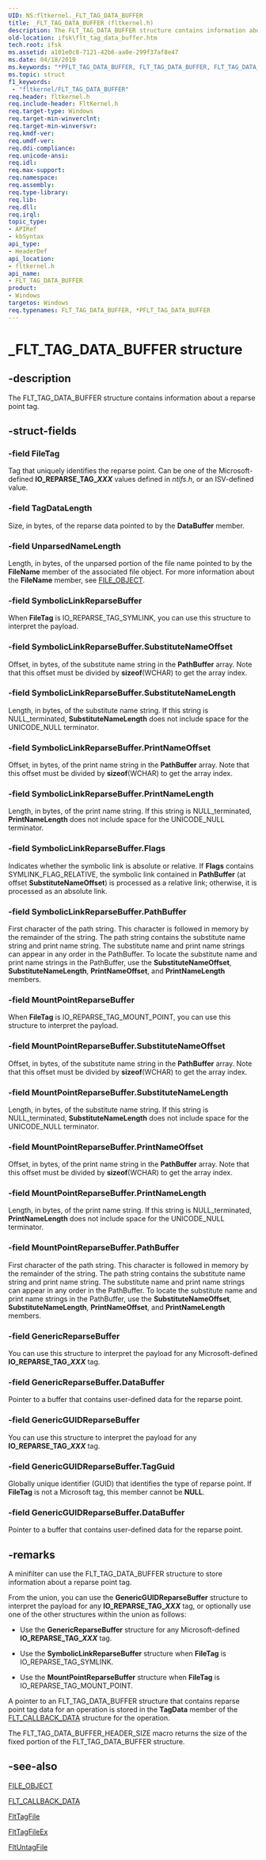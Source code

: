 ```yaml
---
UID: NS:fltkernel._FLT_TAG_DATA_BUFFER
title: _FLT_TAG_DATA_BUFFER (fltkernel.h)
description: The FLT_TAG_DATA_BUFFER structure contains information about a reparse point tag.
old-location: ifsk\flt_tag_data_buffer.htm
tech.root: ifsk
ms.assetid: a101e0c8-7121-42b6-aa0e-299f37af8e47
ms.date: 04/18/2019
ms.keywords: "*PFLT_TAG_DATA_BUFFER, FLT_TAG_DATA_BUFFER, FLT_TAG_DATA_BUFFER structure [Installable File System Drivers], FltSystemStructures_47092b0b-5a4b-40eb-8b5f-f0a182d5e509.xml, PFLT_TAG_DATA_BUFFER, PFLT_TAG_DATA_BUFFER structure pointer [Installable File System Drivers], _FLT_TAG_DATA_BUFFER, fltkernel/FLT_TAG_DATA_BUFFER, fltkernel/PFLT_TAG_DATA_BUFFER, ifsk.flt_tag_data_buffer"
ms.topic: struct
f1_keywords:
 - "fltkernel/FLT_TAG_DATA_BUFFER"
req.header: fltkernel.h
req.include-header: FltKernel.h
req.target-type: Windows
req.target-min-winverclnt:
req.target-min-winversvr:
req.kmdf-ver:
req.umdf-ver:
req.ddi-compliance:
req.unicode-ansi:
req.idl:
req.max-support:
req.namespace:
req.assembly:
req.type-library:
req.lib:
req.dll:
req.irql:
topic_type:
- APIRef
- kbSyntax
api_type:
- HeaderDef
api_location:
- fltkernel.h
api_name:
- FLT_TAG_DATA_BUFFER
product:
- Windows
targetos: Windows
req.typenames: FLT_TAG_DATA_BUFFER, *PFLT_TAG_DATA_BUFFER
---
```


# _FLT_TAG_DATA_BUFFER structure

## -description

The FLT_TAG_DATA_BUFFER structure contains information about a reparse point tag.

## -struct-fields

### -field FileTag

Tag that uniquely identifies the reparse point. Can be one of the Microsoft-defined **IO_REPARSE_TAG_*XXX*** values defined in *ntifs.h*, or an ISV-defined value.

### -field TagDataLength

Size, in bytes, of the reparse data pointed to by the **DataBuffer** member.

### -field UnparsedNameLength

Length, in bytes, of the unparsed portion of the file name pointed to by the **FileName** member of the associated file object.  For more information about the **FileName** member, see [FILE_OBJECT](https://docs.microsoft.com/windows-hardware/drivers/ddi/content/wdm/ns-wdm-_file_object).

### -field SymbolicLinkReparseBuffer

When **FileTag** is IO_REPARSE_TAG_SYMLINK, you can use this structure to interpret the payload.

### -field SymbolicLinkReparseBuffer.SubstituteNameOffset

Offset, in bytes, of the substitute name string in the **PathBuffer** array. Note that this offset must be divided by **sizeof**(WCHAR) to get the array index.

### -field SymbolicLinkReparseBuffer.SubstituteNameLength

Length, in bytes, of the substitute name string. If this string is NULL_terminated, **SubstituteNameLength** does not include space for the UNICODE_NULL terminator.

### -field SymbolicLinkReparseBuffer.PrintNameOffset

Offset, in bytes, of the print name string in the **PathBuffer** array. Note that this offset must be divided by **sizeof**(WCHAR) to get the array index.

### -field SymbolicLinkReparseBuffer.PrintNameLength

Length, in bytes, of the print name string. If this string is NULL_terminated, **PrintNameLength** does not include space for the UNICODE_NULL terminator.

### -field SymbolicLinkReparseBuffer.Flags

Indicates whether the symbolic link is absolute or relative. If **Flags** contains SYMLINK_FLAG_RELATIVE, the symbolic link contained in **PathBuffer** (at offset **SubstituteNameOffset**) is processed as a relative link; otherwise, it is processed as an absolute link.

### -field SymbolicLinkReparseBuffer.PathBuffer

First character of the path string. This character is followed in memory by the remainder of the string. The path string contains the substitute name string and print name string. The substitute name and print name strings can appear in any order in the PathBuffer. To locate the substitute name and print name strings in the PathBuffer, use the **SubstituteNameOffset**, **SubstituteNameLength**, **PrintNameOffset**, and **PrintNameLength** members.

### -field MountPointReparseBuffer

When **FileTag** is IO_REPARSE_TAG_MOUNT_POINT, you can use this structure to interpret the payload.

### -field MountPointReparseBuffer.SubstituteNameOffset

Offset, in bytes, of the substitute name string in the **PathBuffer** array. Note that this offset must be divided by **sizeof**(WCHAR) to get the array index.

### -field MountPointReparseBuffer.SubstituteNameLength

Length, in bytes, of the substitute name string. If this string is NULL_terminated, **SubstituteNameLength** does not include space for the UNICODE_NULL terminator.

### -field MountPointReparseBuffer.PrintNameOffset

Offset, in bytes, of the print name string in the **PathBuffer** array. Note that this offset must be divided by **sizeof**(WCHAR) to get the array index.

### -field MountPointReparseBuffer.PrintNameLength

Length, in bytes, of the print name string. If this string is NULL_terminated, **PrintNameLength** does not include space for the UNICODE_NULL terminator.

### -field MountPointReparseBuffer.PathBuffer

First character of the path string. This character is followed in memory by the remainder of the string. The path string contains the substitute name string and print name string. The substitute name and print name strings can appear in any order in the PathBuffer. To locate the substitute name and print name strings in the PathBuffer, use the **SubstituteNameOffset**, **SubstituteNameLength**, **PrintNameOffset**, and **PrintNameLength** members.

### -field GenericReparseBuffer

You can use this structure to interpret the payload for any Microsoft-defined **IO_REPARSE_TAG_*XXX*** tag.

### -field GenericReparseBuffer.DataBuffer

Pointer to a buffer that contains user-defined data for the reparse point.

### -field GenericGUIDReparseBuffer

You can use this structure to interpret the payload for any **IO_REPARSE_TAG_*XXX*** tag.

### -field GenericGUIDReparseBuffer.TagGuid

Globally unique identifier (GUID) that identifies the type of reparse point. If **FileTag** is not a Microsoft tag, this member cannot be **NULL**.

### -field GenericGUIDReparseBuffer.DataBuffer

Pointer to a buffer that contains user-defined data for the reparse point.

## -remarks

A minifilter can use the FLT_TAG_DATA_BUFFER structure to store information about a reparse point tag.

From the union, you can use the **GenericGUIDReparseBuffer** structure to interpret the payload for any **IO_REPARSE_TAG_*XXX*** tag, or optionally use one of the other structures within the union as follows:

* Use the **GenericReparseBuffer** structure for any Microsoft-defined **IO_REPARSE_TAG_*XXX*** tag.

* Use the **SymbolicLinkReparseBuffer** structure when **FileTag** is IO_REPARSE_TAG_SYMLINK.

* Use the **MountPointReparseBuffer** structure when **FileTag** is IO_REPARSE_TAG_MOUNT_POINT.

A pointer to an FLT_TAG_DATA_BUFFER structure that contains reparse point tag data for an operation is stored in the **TagData** member of the [FLT_CALLBACK_DATA](ns-fltkernel-_flt_callback_data.md) structure for the operation.

The FLT_TAG_DATA_BUFFER_HEADER_SIZE macro returns the size of the fixed portion of the FLT_TAG_DATA_BUFFER structure.

## -see-also

[FILE_OBJECT](https://docs.microsoft.com/windows-hardware/drivers/ddi/content/wdm/ns-wdm-_file_object)

[FLT_CALLBACK_DATA](ns-fltkernel-_flt_callback_data.md)

[FltTagFile](nf-fltkernel-flttagfile.md)

[FltTagFileEx](nf-fltkernel-flttagfileex.md)

[FltUntagFile](nf-fltkernel-fltuntagfile.md)
